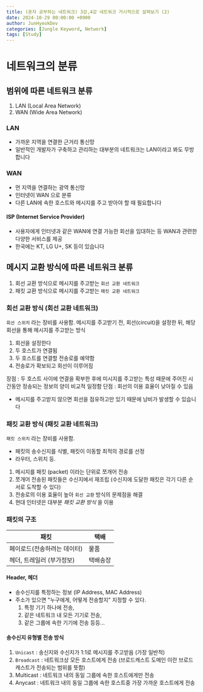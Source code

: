 ```yaml
---
title: (혼자 공부하는 네트워크) 3강,4강 네트워크 거시적으로 살펴보기 (2)
date: 2024-10-29 00:00:00 +0900
author: JunHyeokDev
categories: [Jungle Keyword, Network]
tags: [Study]
---
```


# 네트워크의 분류

## 범위에 따른 네트워크 분류

1. LAN (Local Area Network)
2. WAN (Wide Area Network)

### LAN

- 가까운 지역을 연결한 근거리 통신망
- 일반적인 개발자가 구축하고 관리하는 대부분의 네트워크는 LAN이라고 봐도 무방합니다

### WAN

- 먼 지역을 연결하는 광역 통신망
- 인터넷이 WAN 으로 분류
- 다른 LAN에 속한 호스트와 메시지를 주고 받아야 할 때 필요합니다

#### ISP (Internet Service Provider)

- 사용자에게 인터넷과 같은 WAN에 연결 가능한 회선을 임대하는 등 WAN과 관련한 다양한 서비스를 제공
- 한국에는 KT, LG U+, SK 등이 있습니다

## 메시지 교환 방식에 따른 네트워크 분류

1. 회선 교환 방식으로 메시지를 주고받는 `회선 교환 네트워크`
2. 패킷 교환 방식으로 메시지를 주고받는 `패킷 교환 네트워크`

### 회선 교환 방식 (회선 교환 네트워크)

`회선 스위치` 라는 장비를 사용함.
메시지를 주고받기 전, 회선(circuit)을 설정한 뒤, 해당 회선을 통해 메시지를 주고받는 방식

1. 회선을 설정한다
2. 두 호스트가 연결됨
3. 두 호스트를 연결할 전송로를 예약함
4. 전송로가 확보되고 회선이 이루어짐

장점 : 두 호스트 사이에 연결을 확부한 후에 미시지를 주고받는 특성 때문에 주어진 시간동안 정송되는 정보의 양이 비교적 일정함
단점 : 회선의 이용 효율이 낮아질 수 있음
- 메시지를 주고받지 않으면 회선을 점유하고만 있기 때문에 낭비가 발생할 수 있습니다

### 패킷 교환 방식 (패킷 교환 네트워크)

`패킷 스위치` 라는 장비를 사용함.
- 패킷의 송수신지를 식별, 패킷이 이동할 최적의 경로를 선정
- 라우터, 스위치 등.

1. 메시지를 패킷 (packet) 이라는 단위로 쪼개어 전송
2. 쪼개어 전송된 패킷들은 수신지에서 재조립 (수신지에 도달한 패킷은 각기 다른 순서로 도착할 수 있다)
3. 전송로의 이용 효율이 높아 `회선 교환` 방식의 문제점을 해결
4. 현대 인터넷은 대부분 *패킷 교환 방식* 을 이용

### 패킷의 구조

| 패킷 | 택배 |
|-------|-------|
| 페이로드(전송하려는 데이터) | 물품 | 
| 헤더, 트레일러 (부가정보)  | 택배송장 |

#### Header, 헤더

- 송수신지를 특정하는 정보 (IP Address, MAC Address)
- 주소가 있으면 "누구에게, 어떻게 전송할지" 지정할 수 있다.
  1. 특정 기기 하나에 전송,
  2. 같은 네트워크 내 모든 기기로 전송,
  3. 같은 그룹에 속한 기기에 전송 등등...

#### 송수신지 유형별 전송 방식

1. `Unicast` : 송신지와 수신지가 1:1로 메시지를 주고받음 (가장 일반적)
2. `Broadcast` : 네트워크상 모든 호스트에게 전송 (브로드캐스트 도메인 이란 브로드캐스트가 전송되는 범위를 뜻함)
3. Multicast : 네트워크 내의 동일 그룹에 속한 호스트에게만 전송
4. Anycast : 네트워크 내의 동일 그룹에 속한 호스트중 가장 가까운 호스트에게 전송